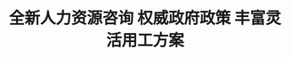 ---
title: "全新人力资源咨询 权威政府政策 丰富灵活用工方案"
description: "this is meta description"
draft: false
bg_image: "images/featue-bg.jpg"
---